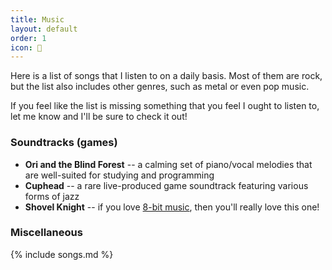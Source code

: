 ```yaml
---
title: Music
layout: default
order: 1
icon: 
---
```


Here is a list of songs that I listen to on a daily basis. 
Most of them are rock, but the list also includes other genres, such as metal or even pop music.

If you feel like the list is missing something that you feel I ought to listen to, let me know and I'll be sure to check it out!

### Soundtracks (games)
- **Ori and the Blind Forest** -- a calming set of piano/vocal melodies that are well-suited for studying and programming
- **Cuphead** -- a rare live-produced game soundtrack featuring various forms of jazz
- **Shovel Knight** -- if you love [8-bit music](https://en.wikipedia.org/wiki/Chiptune), then you'll really love this one!

### Miscellaneous
{% include songs.md %}
